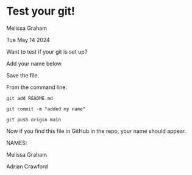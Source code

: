 # Test your git!

Melissa Graham

Tue May 14 2024

Want to test if your git is set up?

Add your name below.

Save the file.

From the command line:

`git add README.md`

`git commit -m "added my name"`

`git push origin main`

Now if you find this file in GitHub in the repo, your name should appear.


NAMES:

Melissa Graham

Adrian Crawford
